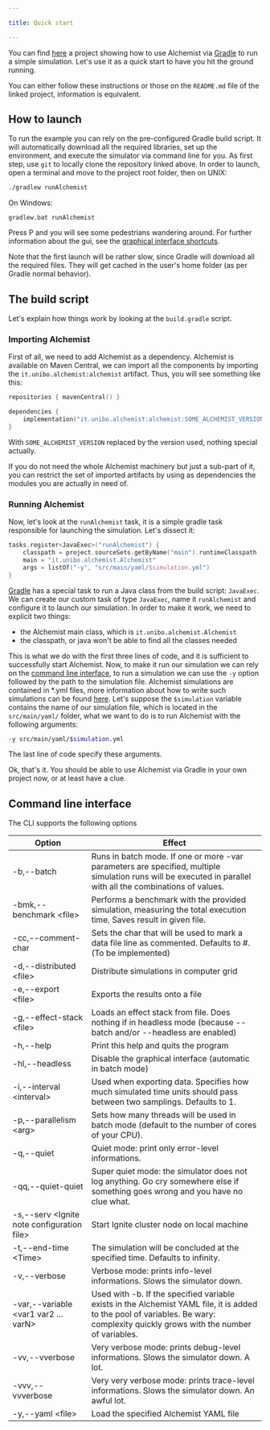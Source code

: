 ```yaml
---

title: Quick start

---
```

You can find [here](https://github.com/AlchemistSimulator/alchemist-primer) a project showing how to use Alchemist via
[Gradle](https://gradle.org) to run a simple simulation.
Let's use it as a quick start to have you hit the ground running. 

You can either follow these instructions or those on the `README.md` file of the linked project, information is equivalent.

## How to launch

To run the example you can rely on the pre-configured Gradle build script. It will automatically download all the required libraries, set up the environment, and execute the simulator via command line for you.
As first step, use `git` to locally clone the repository linked above.
In order to launch, open a terminal and move to the project root folder, then on UNIX:
```bash
./gradlew runAlchemist
```
On Windows:
```
gradlew.bat runAlchemist
```
Press P and you will see some pedestrians wandering around. For further information about the gui, see the [graphical interface shortcuts](gui.md).

Note that the first launch will be rather slow, since Gradle will download all the required files. They will get cached in the user's home folder (as per Gradle normal behavior).

## The build script

Let's explain how things work by looking at the `build.gradle` script.

### Importing Alchemist

First of all, we need to add Alchemist as a dependency. Alchemist is available on Maven Central, we can import all the components by importing the `it.unibo.alchemist:alchemist` artifact. Thus, you will see something like this:
```kotlin
repositories { mavenCentral() }

dependencies {
    implementation("it.unibo.alchemist:alchemist:SOME_ALCHEMIST_VERSION")
}
```
With `SOME_ALCHEMIST_VERSION` replaced by the version used, nothing special actually. 

If you do not need the whole Alchemist machinery but just a sub-part of it, you can restrict the set of imported artifacts by using as dependencies the modules you are actually in need of.

### Running Alchemist

Now, let's look at the `runAlchemist` task, it is a simple gradle task responsible for launching the simulation. Let's dissect it:
```kotlin
tasks.register<JavaExec>("runAlchemist") {
    classpath = project.sourceSets.getByName("main").runtimeClasspath
    main = "it.unibo.alchemist.Alchemist"
    args = listOf("-y", "src/main/yaml/$simulation.yml")
}
```
[Gradle](https://gradle.org) has a special task to run a Java class from the build script: `JavaExec`. We can create our custom task of type `JavaExec`, name it `runAlchemist` and configure it to launch our simulation. In order to make it work, we need to explicit two things:
- the Alchemist main class, which is `it.unibo.alchemist.Alchemist`
- the classpath, or java won't be able to find all the classes needed

This is what we do with the first three lines of code, and it is sufficient to successfully start Alchemist. Now, to make it run our simulation we can rely on the [command line interface](#command-line-interface), to run a simulation we can use the `-y` option followed by the path to the simulation file. Alchemist simulations are contained in *.yml files, more information about how to write such simulations can be found [here](https://alchemistsimulator.github.io/wiki/usage/yaml/). Let's suppose the `$simulation` variable contains the name of our simulation file, which is located in the `src/main/yaml/` folder, what we want to do is to run Alchemist with the following arguments:
```bash
-y src/main/yaml/$simulation.yml
```
The last line of code specify these arguments.

Ok, that's it. You should be able to use Alchemist via Gradle in your own project now, or at least have a clue.

## Command line interface

The CLI supports the following options

| Option                                     | Effect                                                                                                                                                                            |
|--------------------------------------------|-----------------------------------------------------------------------------------------------------------------------------------------------------------------------------------|
| -b,--batch                                 | Runs in batch mode. If one or more -var parameters are specified, multiple simulation runs will be executed in parallel with all the combinations of values.                      |
| -bmk,--benchmark \<file>                    | Performs a benchmark with the provided simulation, measuring the total execution time. Saves result in given file.                                                                |
| -cc,--comment-char                         | Sets the char that will be used to mark a data file line as commented. Defaults to #. (To be implemented)                                                                         |
| -d,--distributed \<file>                    | Distribute simulations in computer grid                                                                                                                                           |
| -e,--export \<file>                         | Exports the results onto a file                                                                                                                                                   |
| -g,--effect-stack \<file>                   | Loads an effect stack from file. Does nothing if in headless mode (because --batch and/or --headless are enabled)                                                                 |
| -h,--help                                  | Print this help and quits the program                                                                                                                                             |
| -hl,--headless                             | Disable the graphical interface (automatic in batch mode)                                                                                                                         |
| -i,--interval \<interval>                   | Used when exporting data. Specifies how much simulated time units should pass between two samplings. Defaults to 1.                                                               |
| -p,--parallelism \<arg>                     | Sets how many threads will be used in batch mode (default to the number of cores of your CPU).                                                                                    |
| -q,--quiet                                 | Quiet mode: print only error-level informations.                                                                                                                                  |
| -qq,--quiet-quiet                          | Super quiet mode: the simulator does not log anything. Go cry somewhere else if something goes wrong and you have no clue what.                                                   |
| -s,--serv \<Ignite note configuration file> | Start Ignite cluster node on local machine                                                                                                                                        |
| -t,--end-time \<Time>                       | The simulation will be concluded at the specified time. Defaults to infinity.                                                                                                     |
| -v,--verbose                               | Verbose mode: prints info-level informations. Slows the simulator down.                                                                                                           |
| -var,--variable \<var1 var2 ... varN>       | Used with -b. If the specified variable exists in the Alchemist YAML file, it is added to the pool of  variables. Be wary: complexity quickly grows with the number of variables. |
| -vv,--vverbose                             | Very verbose mode: prints debug-level informations. Slows the simulator down. A lot.                                                                                              |
| -vvv,--vvverbose                           | Very very verbose mode: prints trace-level informations. Slows the simulator down. An awful lot.                                                                                  |
| -y,--yaml \<file>                           | Load the specified Alchemist YAML file                                                                                                                                            |






